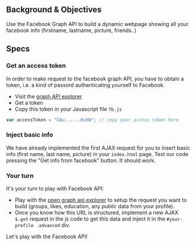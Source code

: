 ## Background & Objectives
Use the Facebook Graph API to build a dynamic webpage showing all your facebook info (firstname, lastname, picture, friends..)

## Specs

### Get an access token

In order to make request to the facebook graph API, you have to obtain a token, i.e. a kind of passord authenticating yourself to Facebook.

- Visit the [graph API explorer](https://developers.facebook.com/tools/explorer/)
- Get a token
- Copy this token in your Javascript file `fb.js`


```javascript
var accessToken = "CAu......0vXW"; // copy your access token here
```

### Inject basic info

We have already implemented the first AJAX request for you to insert basic info (first name, last name, picture) in your `index.html` page. Test our code pressing the "Get info from facebook" button. It should work.

### Your turn

It's your turn to play with Facebook API:

- Play with the [open graph api explorer](https://developers.facebook.com/tools/explorer/) to setup the request you want to build (groups, likes, education, any *public* data from your profile).
- Once you know how this URL is structured, implement a new AJAX `$.get` request in the js code to get this data and inject it in the `#your-profile .advanced` div.

Let's play with the Facebook API!
